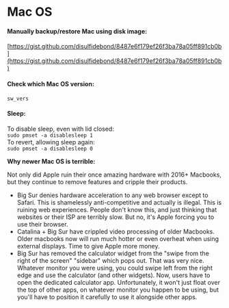 # Mac OS

#### Manually backup/restore Mac using disk image:

[https://gist.github.com/disulfidebond/8487e6f179ef26f3ba78a05ff891cb0b](https://gist.github.com/disulfidebond/8487e6f179ef26f3ba78a05ff891cb0b)

#### Check which Mac OS version:

`sw_vers` 

#### Sleep:

To disable sleep, even with lid closed:  
`sudo pmset -a disablesleep 1`  
To revert, allowing sleep again:  
`sudo pmset -a disablesleep 0`

**Why newer Mac OS is terrible:**

Not only did Apple ruin their once amazing hardware with 2016+ Macbooks, but they continue to remove features and cripple their products.

* Big Sur denies hardware acceleration to any web browser except to Safari. This is shamelessly anti-competitive and actually is illegal. This is ruining web experiences. People don't know this, and just thinking that websites or their ISP are terribly slow. But no, it's Apple forcing you to use their browser.
* Catalina + Big Sur have crippled video processing of older Macbooks. Older macbooks now will run much hotter or even overheat when using external displays. Time to give Apple more money.
* Big Sur has removed the calculator widget from the "swipe from the right of the screen" "sidebar" which pops out. That was very nice. Whatever monitor you were using, you could swipe left from the right edge and use the calculator \(and other widgets\). Now, users have to open the dedicated calculator app. Unfortunately, it won't just float over the top of other apps, on whatever monitor you happen to be using, but you'll have to position it carefully to use it alongside other apps.

